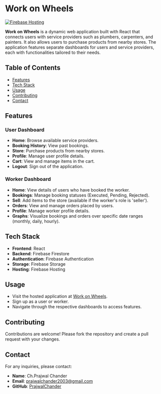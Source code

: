 # Work on Wheels

[![Firebase Hosting](https://img.shields.io/badge/Firebase-Hosting-blue)](https://workonwheels-e51e4.web.app/)

**Work on Wheels** is a dynamic web application built with React that connects users with service providers such as plumbers, carpenters, and painters. It also allows users to purchase products from nearby stores. The application features separate dashboards for users and service providers, each with functionalities tailored to their needs.

## Table of Contents

- [Features](#features)
- [Tech Stack](#tech-stack)
- [Usage](#usage)
- [Contributing](#contributing)
- [Contact](#contact)

## Features

### User Dashboard
- **Home**: Browse available service providers.
- **Booking History**: View past bookings.
- **Store**: Purchase products from nearby stores.
- **Profile**: Manage user profile details.
- **Cart**: View and manage items in the cart.
- **Logout**: Sign out of the application.

### Worker Dashboard
- **Home**: View details of users who have booked the worker.
- **Bookings**: Manage booking statuses (Executed, Pending, Rejected).
- **Sell**: Add items to the store (available if the worker's role is 'seller').
- **Orders**: View and manage orders placed by users.
- **Profile**: Manage worker profile details.
- **Graphs**: Visualize bookings and orders over specific date ranges (monthly, daily, hourly).

## Tech Stack

- **Frontend**: React
- **Backend**: Firebase Firestore
- **Authentication**: Firebase Authentication
- **Storage**: Firebase Storage
- **Hosting**: Firebase Hosting

## Usage

- Visit the hosted application at [Work on Wheels](https://workonwheels-e51e4.web.app/).
- Sign up as a user or worker.
- Navigate through the respective dashboards to access features.


## Contributing

Contributions are welcome! Please fork the repository and create a pull request with your changes.

## Contact

For any inquiries, please contact:

- **Name**: Ch.Prajwal Chander
- **Email**: prajwalchander2003@gmail.com
- **GitHub**: [PrajwalChander](https://github.com/PrajwalChander)
